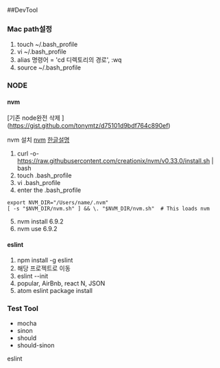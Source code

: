 ##DevTool

### Mac path설정
1. touch ~/.bash_profile
2. vi ~/.bash_profile
3. alias 명령어 = 'cd 디렉토리의 경로', :wq
4. source ~/.bash_profile



### NODE
#### nvm
[기존 node완전 삭제 ] (https://gist.github.com/tonymtz/d75101d9bdf764c890ef)

nvm 설치
[nvm](https://github.com/creationix/nvm)
[한글설명](http://hmhv.tistory.com/38)

1. curl -o- https://raw.githubusercontent.com/creationix/nvm/v0.33.0/install.sh | bash
2. touch .bash_profile
3. vi .bash_profile
4. enter the .bash_profile
```
export NVM_DIR="/Users/name/.nvm"
[ -s "$NVM_DIR/nvm.sh" ] && \. "$NVM_DIR/nvm.sh"  # This loads nvm
```
5. nvm install 6.9.2
6. nvm use 6.9.2

#### eslint
1. npm install -g eslint
2. 해당 프로젝트로 이동
3. eslint --init
4. popular, AirBnb, react N, JSON
5. atom eslint package install 



### Test Tool
- mocha
- sinon
- should
- should-sinon


eslint
